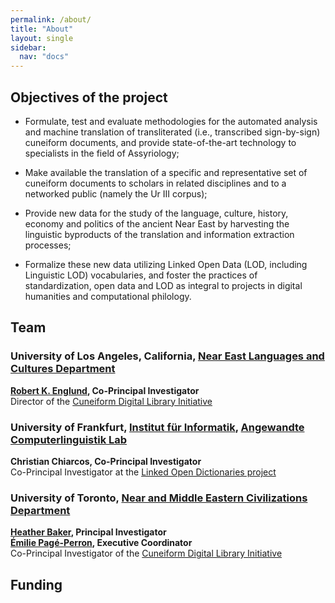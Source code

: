 ```yaml
---
permalink: /about/
title: "About"
layout: single
sidebar:
  nav: "docs"
---
```



## Objectives of the project

- Formulate, test and evaluate methodologies for the automated analysis and machine translation of transliterated (i.e., transcribed sign-by-sign) cuneiform documents, and provide state-of-the-art technology to specialists in the field of Assyriology;

- Make available the translation of a specific and representative set of cuneiform documents to scholars in related disciplines and to a networked public (namely the Ur III corpus); 

- Provide new data for the study of the language, culture, history, economy and politics of the ancient Near East by harvesting the linguistic byproducts of the translation and information extraction processes;

- Formalize these new data utilizing Linked Open Data (LOD, including Linguistic LOD) vocabularies, and foster the practices of standardization, open data and LOD as integral to projects in digital humanities and computational philology.

## Team
### University of Los Angeles, California, [Near East Languages and Cultures Department](http://nelc.ucla.edu/)

**[Robert K. Englund](cdli.ucla.edu/?q=robert-k-englund), Co-Principal Investigator**  
Director of the [Cuneiform Digital Library Initiative](http://cdli.ucla.edu)  

### University of Frankfurt, [Institut für Informatik](http://www.informatik.uni-frankfurt.de/index.php/en/), [Angewandte Computerlinguistik Lab](http://www.acoli.informatik.uni-frankfurt.de/)

**Christian Chiarcos, Co-Principal Investigator**  
Co-Principal Investigator at the [Linked Open Dictionaries project](http://acoli.cs.uni-frankfurt.de/liodi/home.html)  

### University of Toronto, [Near and Middle Eastern Civilizations Department](http://nmc.utoronto.ca/)

**[Heather Baker](http://nmc.utoronto.ca/faculty/h-d-baker/), Principal Investigator**  
**[Émilie Pagé-Perron](http://epageperron.info), Executive Coordinator**  
Co-Principal Investigator of the [Cuneiform Digital Library Initiative](http://cdli.ucla.edu)  

## Funding

